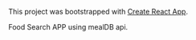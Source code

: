 This project was bootstrapped with [Create React App](https://github.com/facebook/create-react-app).

Food Search APP using mealDB api.

